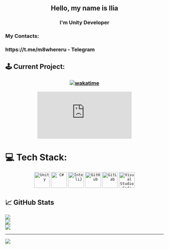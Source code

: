 <h2 align="center">
Hello, my name is Ilia
</h2> 

<h3 align="center">
I'm Unity Developer
</h3> 

### My Contacts:
<h3 align="left">
https://t.me/m8whereru - Telegram
</h3> 

## 🕹 Current Project:

<h3 align="center">
<a 
href="https://wakatime.com/badge/github/Kashfornoriginal/SporeClone"><img src="https://wakatime.com/badge/github/Kashfornoriginal/SporeClone.svg" alt="wakatime">
	<figure><embed src="https://wakatime.com/share/@kasheroriginal/1603e125-d16c-467a-8476-0ef542e1fdd6.svg"></embed></figure>
</a>
	
</h3> 

# 💻 Tech Stack:

<div align="center">
	<code><img height="50" src="https://user-images.githubusercontent.com/25181517/193427941-9437dbbe-376f-40dc-9573-0ef5c02a26a7.png" alt="Unity" title="Unity" /></code>
	<code><img height="50" src="https://user-images.githubusercontent.com/25181517/121405384-444d7300-c95d-11eb-959f-913020d3bf90.png" alt="C#" title="C#" /></code>
	<code><img height="50" src="https://user-images.githubusercontent.com/25181517/192108890-200809d1-439c-4e23-90d3-b090cf9a4eea.png" alt="InteliJ" title="InteliJ" /></code>
	<code><img height="50" src="https://user-images.githubusercontent.com/25181517/192108374-8da61ba1-99ec-41d7-80b8-fb2f7c0a4948.png" alt="GitHub" title="GitHub" /></code>
	<code><img height="50" src="https://user-images.githubusercontent.com/25181517/192108376-c675d39b-90f6-4073-bde6-5a9291644657.png" alt="GitLab" title="GitLab" /></code>
	<code><img height="50" src="https://user-images.githubusercontent.com/25181517/192108891-d86b6220-e232-423a-bf5f-90903e6887c3.png" alt="Visual Studio Code" title="Visual Studio Code" /></code>
</div>


## 📈 GitHub Stats 

![](https://github-readme-stats.vercel.app/api?username=kashfornoriginal&theme=dark&hide_border=false&include_all_commits=false&count_private=true)<br/>
![](https://github-readme-streak-stats.herokuapp.com/?user=kashfornoriginal&theme=dark&hide_border=false)<br/>
![](https://github-readme-stats.vercel.app/api/top-langs/?username=kashfornoriginal&theme=dark&hide_border=false&include_all_commits=false&count_private=true&layout=compact)

---
[![](https://visitcount.itsvg.in/api?id=Hydromoll&icon=0&color=0)](https://visitcount.itsvg.in)
